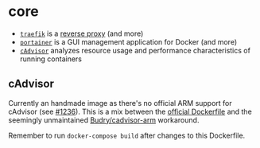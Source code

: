 # core

- [`traefik`](https://doc.traefik.io/traefik/) is a
  [reverse proxy](https://www.cloudflare.com/en-gb/learning/cdn/glossary/reverse-proxy/) (and more)
- [`portainer`](https://docs.portainer.io/) is a GUI management application for Docker (and more)
- [`cAdvisor`](https://github.com/google/cadvisor) analyzes resource usage and performance
  characteristics of running containers

## cAdvisor

Currently an handmade image as there's no official ARM support for cAdvisor
(see [#1236](https://github.com/google/cadvisor/issues/1236)).
This is a mix between the
[official Dockerfile](https://github.com/google/cadvisor/blob/master/deploy/Dockerfile)
and the seemingly unmaintained
[Budry/cadvisor-arm](https://github.com/Budry/cadvisor-arm) workaround.

Remember to run `docker-compose build` after changes to this Dockerfile.
